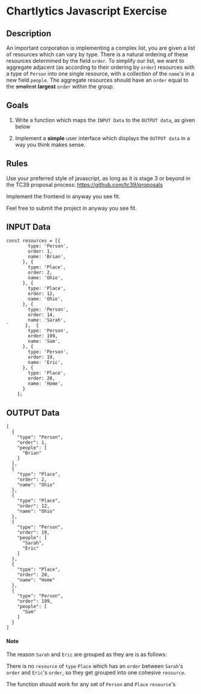 # Chartlytics Javascript Exercise

## Description

An important corporation is implementing a complex list, you are given a list of resources which can vary by type. There is a natural ordering of these resources determined by the field `order`. To simplify our list, we want to aggregate adjacent (as according to their ordering by `order`) resources with a type of `Person` into one single resource, with a collection of the `name`'s in a new field `people`. The aggregate resources should have an `order` equal to the ~~smallest~~ **largest** `order` within the group.

## Goals

1. Write a function which maps the `INPUT Data` to the `OUTPUT data`, as given below

2. Implement a **simple** user interface which displays the `OUTPUT data` in a way you think makes sense.

## Rules

Use your preferred style of javascript, as long as it is stage 3 or beyond in the TC39 proposal process: https://github.com/tc39/proposals

Implement the frontend in anyway you see fit.

Feel free to submit the project in anyway you see fit.

## INPUT Data

```
const resources = [{
        type: 'Person',
        order: 1,
        name: 'Brian',
      }, {
        type: 'Place',
        order: 2,
        name: 'Ohio',
      }, {
        type: 'Place',
        order: 12,
        name: 'Ohio',
      }, {
        type: 'Person',
        order: 14,
        name: 'Sarah',
`      },  {
        type: 'Person',
        order: 199,
        name: 'Sam',
      }, {
        type: 'Person',
        order: 19,
        name: 'Eric',
      }, {
        type: 'Place',
        order: 20,
        name: 'Home',
      }
    ];
```

## OUTPUT Data

```
[
  {
    "type": "Person",
    "order": 1,
    "people": [
      "Brian"
    ]
  },
  {
    "type": "Place",
    "order": 2,
    "name": "Ohio"
  },
  {
    "type": "Place",
    "order": 12,
    "name": "Ohio"
  },
  {
    "type": "Person",
    "order": 19,
    "people": [
      "Sarah",
      "Eric"
    ]
  },
  {
    "type": "Place",
    "order": 20,
    "name": "Home"
  },
  {
    "type": "Person",
    "order": 199,
    "people": [
      "Sam"
    ]
  }
]
```

#### Note

The reason `Sarah` and `Eric` are grouped as they are is as follows:

 There is no `resource` of `type` `Place` which has an `order` between `Sarah`'s `order` and `Eric`'s `order`, so they get grouped into one cohesive `resource`.

The function should work for any set of `Person` and `Place` `resource`'s
